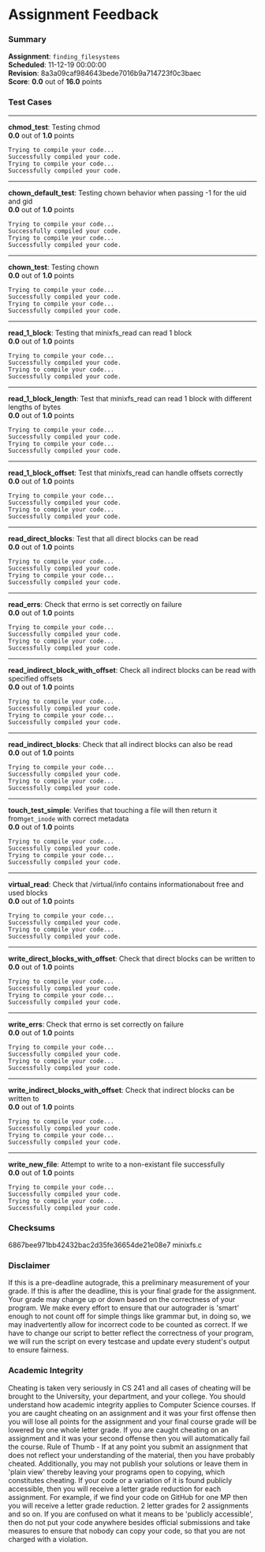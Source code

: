 # Assignment Feedback

### Summary

**Assignment**: `finding_filesystems`  
**Scheduled**: 11-12-19 00:00:00  
**Revision**: 8a3a09caf984643bede7016b9a714723f0c3baec  
**Score**: **0.0** out of **16.0** points

### Test Cases
---

**chmod_test**: Testing chmod  
**0.0** out of **1.0** points
```
Trying to compile your code...
Successfully compiled your code.
Trying to compile your code...
Successfully compiled your code.
```
---

**chown_default_test**: Testing chown behavior when passing -1 for the uid and gid  
**0.0** out of **1.0** points
```
Trying to compile your code...
Successfully compiled your code.
Trying to compile your code...
Successfully compiled your code.
```
---

**chown_test**: Testing chown  
**0.0** out of **1.0** points
```
Trying to compile your code...
Successfully compiled your code.
Trying to compile your code...
Successfully compiled your code.
```
---

**read_1_block**: Testing that minixfs_read can read 1 block  
**0.0** out of **1.0** points
```
Trying to compile your code...
Successfully compiled your code.
Trying to compile your code...
Successfully compiled your code.
```
---

**read_1_block_length**: Test that minixfs_read can read 1 block with different lengths of bytes  
**0.0** out of **1.0** points
```
Trying to compile your code...
Successfully compiled your code.
Trying to compile your code...
Successfully compiled your code.
```
---

**read_1_block_offset**: Test that minixfs_read can handle offsets correctly  
**0.0** out of **1.0** points
```
Trying to compile your code...
Successfully compiled your code.
Trying to compile your code...
Successfully compiled your code.
```
---

**read_direct_blocks**: Test that all direct blocks can be read  
**0.0** out of **1.0** points
```
Trying to compile your code...
Successfully compiled your code.
Trying to compile your code...
Successfully compiled your code.
```
---

**read_errs**: Check that errno is set correctly on failure  
**0.0** out of **1.0** points
```
Trying to compile your code...
Successfully compiled your code.
Trying to compile your code...
Successfully compiled your code.
```
---

**read_indirect_block_with_offset**: Check all indirect blocks can be read with specified offsets  
**0.0** out of **1.0** points
```
Trying to compile your code...
Successfully compiled your code.
Trying to compile your code...
Successfully compiled your code.
```
---

**read_indirect_blocks**: Check that all indirect blocks can also be read  
**0.0** out of **1.0** points
```
Trying to compile your code...
Successfully compiled your code.
Trying to compile your code...
Successfully compiled your code.
```
---

**touch_test_simple**: Verifies that touching a file will then return it from`get_inode` with correct metadata  
**0.0** out of **1.0** points
```
Trying to compile your code...
Successfully compiled your code.
Trying to compile your code...
Successfully compiled your code.
```
---

**virtual_read**: Check that /virtual/info contains informationabout free and used blocks  
**0.0** out of **1.0** points
```
Trying to compile your code...
Successfully compiled your code.
Trying to compile your code...
Successfully compiled your code.
```
---

**write_direct_blocks_with_offset**: Check that direct blocks can be written to  
**0.0** out of **1.0** points
```
Trying to compile your code...
Successfully compiled your code.
Trying to compile your code...
Successfully compiled your code.
```
---

**write_errs**: Check that errno is set correctly on failure  
**0.0** out of **1.0** points
```
Trying to compile your code...
Successfully compiled your code.
Trying to compile your code...
Successfully compiled your code.
```
---

**write_indirect_blocks_with_offset**: Check that indirect blocks can be written to  
**0.0** out of **1.0** points
```
Trying to compile your code...
Successfully compiled your code.
Trying to compile your code...
Successfully compiled your code.
```
---

**write_new_file**: Attempt to write to a non-existant file successfully  
**0.0** out of **1.0** points
```
Trying to compile your code...
Successfully compiled your code.
Trying to compile your code...
Successfully compiled your code.
```
### Checksums

6867bee971bb42432bac2d35fe36654de21e08e7 minixfs.c


### Disclaimer
If this is a pre-deadline autograde, this a preliminary measurement of your grade.
If this is after the deadline, this is your final grade for the assignment.
Your grade may change up or down based on the correctness of your program.
We make every effort to ensure that our autograder is 'smart' enough to not count off
for simple things like grammar but, in doing so, we may inadvertently allow for
incorrect code to be counted as correct.
If we have to change our script to better reflect the correctness of your program,
we will run the script on every testcase and update every student's output to ensure fairness.



### Academic Integrity
Cheating is taken very seriously in CS 241 and all cases of cheating will be brought to the University, your department, and your college.
You should understand how academic integrity applies to Computer Science courses.
If you are caught cheating on an assignment and it was your first offense then you will lose all points for the assignment and your final course
grade will be lowered by one whole letter grade. If you are caught cheating on an assignment and it was your second offense then you will automatically fail the course.
Rule of Thumb - If at any point you submit an assignment that does not reflect your understanding of the material, then you have probably cheated.
Additionally, you may not publish your solutions or leave them in 'plain view' thereby leaving your programs open to copying, which constitutes cheating.
If your code or a variation of it is found publicly accessible, then you will receive a letter grade reduction for each assignment.
For example, if we find your code on GitHub for one MP then you will receive a letter grade reduction. 2 letter grades for 2 assignments and so on.
If you are confused on what it means to be 'publicly accessible', then do not put your code anywhere besides official submissions and take measures
to ensure that nobody can copy your code, so that you are not charged with a violation.


